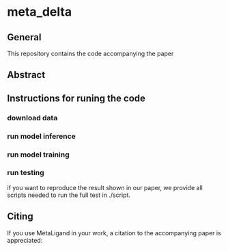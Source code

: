 # meta_delta

## General
This repository contains the code accompanying the paper

## Abstract

## Instructions for runing the code

### download data


### run model inference


### run model training


### run testing
if you want to reproduce the result shown in our paper, we provide all scripts needed to run the full test in ./script.

## Citing
If you use MetaLigand in your work, a citation to the accompanying paper is appreciated:
